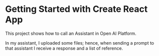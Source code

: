 # Getting Started with Create React App

This project shows how to call an Assistant in Open AI Platform. 

In my assistant, I uploaded some files; hence, when sending a prompt to that assistant I receive a response and a list of reference.

